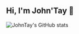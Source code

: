 ## Hi, I'm John'Tay 👋

<!--
**Jarmwood/Jarmwood** is a ✨ _special_ ✨ repository because its `README.md` (this file) appears on your GitHub profile.

Here are some ideas to get you started:

- 🔭 I’m currently working on ...
- 🌱 I’m currently learning ...
- 👯 I’m looking to collaborate on ...
- 🤔 I’m looking for help with ...
- 💬 Ask me about ...
- 📫 How to reach me: ...
- 😄 Pronouns: ...
- ⚡ Fun fact: ...
-->
![JohnTay's GitHub stats](https://github-readme-stats.vercel.app/api?username=Jarmwood&show_icons=true&theme=vue-dark)
